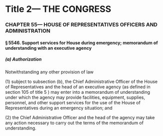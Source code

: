 
# Title 2— THE CONGRESS
### CHAPTER 55— HOUSE OF REPRESENTATIVES OFFICERS AND ADMINISTRATION
#### § 5546. Support services for House during emergency; memorandum of understanding with an executive agency
##### (a) Authorization

Notwithstanding any other provision of law

(1) subject to subsection (b), the Chief Administrative Officer of the House of Representatives and the head of an executive agency (as defined in section 105 of title 5 ) may enter into a memorandum of understanding under which the agency may provide facilities, equipment, supplies, personnel, and other support services for the use of the House of Representatives during an emergency situation; and

(2) the Chief Administrative Officer and the head of the agency may take any action necessary to carry out the terms of the memorandum of understanding.
